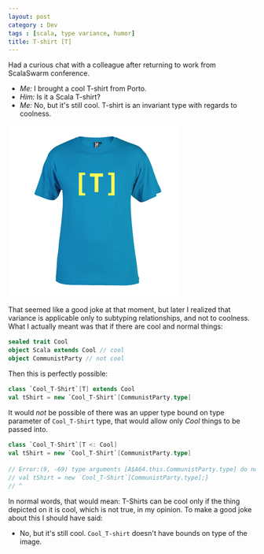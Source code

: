 ```yaml
---
layout: post
category : Dev
tags : [scala, type variance, humor]
title: T-shirt [T]
---
```


Had a curious chat with a colleague after returning to work from ScalaSwarm conference.


- *Me:* I brought a cool T-shirt from Porto.
- *Him:* Is it a Scala T-shirt?
- *Me:* No, but it's still cool. T-shirt is an invariant type with regards to coolness.


![Output in terminal](/static/img/2017-07-23-t-shirt-of-t/tshirt.png)

That seemed like a good joke at that moment, but later I realized that variance is applicable only to subtyping relationships, and not to coolness. What I actually meant was that if there are cool and normal things:

```scala
sealed trait Cool
object Scala extends Cool // cool
object CommunistParty // not cool
```

Then this is perfectly possible:

```scala
class `Cool_T-Shirt`[T] extends Cool
val tShirt = new `Cool_T-Shirt`[CommunistParty.type]
```

It would *not* be possible of there was an upper type bound on type parameter of `Cool_T-Shirt` type, that would allow only _Cool_ things to be passed into.

```scala
class `Cool_T-Shirt`[T <: Cool]
val tShirt = new `Cool_T-Shirt`[CommunistParty.type]

// Error:(9, -69) type arguments [A$A64.this.CommunistParty.type] do not conform to class Cool_T-Shirt's type parameter bounds [T <: A$A64.this.Cool]
// val tShirt = new `Cool_T-Shirt`[CommunistParty.type];}
// ^
```

In normal words, that would mean: T-Shirts can be cool only if the thing depicted on it is cool, which is not true, in my opinion. To make a good joke about this I should have said:

- No, but it's still cool. `Cool_T-shirt` doesn't have bounds on type of the image.
